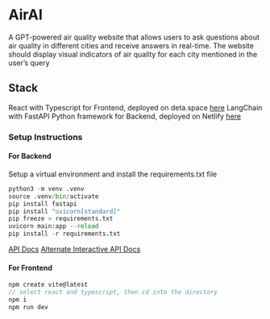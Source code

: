 # AirAI

A GPT-powered air quality website that allows users to ask questions about air quality in different cities and receive answers in real-time. The website should display visual indicators of air quality for each city mentioned in the user’s query

## Stack

React with Typescript for Frontend, deployed on deta.space [here](https://server-1-k7259360.deta.app/)
LangChain with FastAPI Python framework for Backend, deployed on Netlify [here](https://cosmic-torrone-3174f0.netlify.app/)

### Setup Instructions

#### For Backend

Setup a virtual environment and install the requirements.txt file

```python
python3 -m venv .venv
source .venv/bin/activate
pip install fastapi
pip install "uvicorn[standard]"
pip freeze > requirements.txt
uvicorn main:app --reload
pip install -r requirements.txt
```
[API Docs](http://127.0.0.1:8000/docs)
[Alternate Interactive API Docs](http://127.0.0.1:8000/redoc)

#### For Frontend

```javascript
npm create vite@latest
// select react and typescript, then cd into the directory
npm i
npm run dev
```
